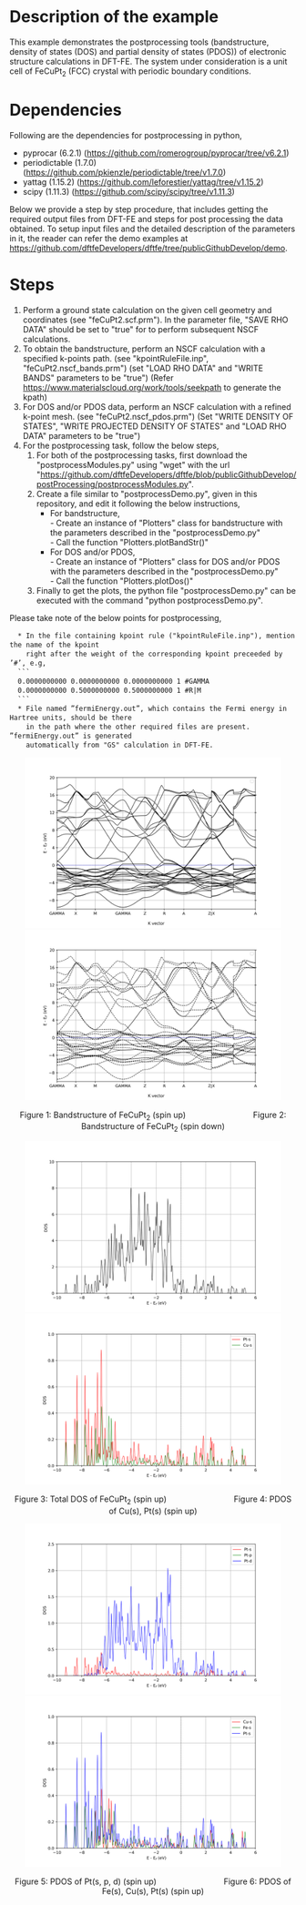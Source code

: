 Description of the example
============================================================================
This example demonstrates the postprocessing tools (bandstructure, density of states (DOS) and partial density of states (PDOS)) of electronic structure calculations in DFT-FE. The system under consideration is a unit cell of FeCuPt<sub>2</sub> (FCC) crystal with periodic boundary conditions.

Dependencies
============================================================================
Following are the dependencies for postprocessing in python,

- pyprocar (6.2.1) (https://github.com/romerogroup/pyprocar/tree/v6.2.1)
- periodictable (1.7.0) (https://github.com/pkienzle/periodictable/tree/v1.7.0)
- yattag (1.15.2) (https://github.com/leforestier/yattag/tree/v1.15.2)
- scipy (1.11.3) (https://github.com/scipy/scipy/tree/v1.11.3)


Below we provide a step by step procedure, that includes getting the required output files from DFT-FE and steps for post processing the data obtained. To setup input files and the detailed description of the parameters in it, the reader can refer the demo examples at https://github.com/dftfeDevelopers/dftfe/tree/publicGithubDevelop/demo.

Steps
============================================================================
1. Perform a ground state calculation on the given cell geometry and coordinates (see "feCuPt2.scf.prm"). In the parameter file, "SAVE RHO DATA" should be set to "true" for to perform subsequent NSCF calculations.
2. To obtain the bandstructure, perform an NSCF calculation with a specified k-points path. (see "kpointRuleFile.inp", "feCuPt2.nscf_bands.prm") (set "LOAD RHO DATA" and "WRITE BANDS" parameters to be "true") (Refer https://www.materialscloud.org/work/tools/seekpath to generate the kpath) 
3. For DOS and/or PDOS data, perform an NSCF calculation with a refined k-point mesh. (see "feCuPt2.nscf_pdos.prm") (Set "WRITE DENSITY OF STATES", "WRITE PROJECTED DENSITY OF STATES" and "LOAD RHO DATA" parameters to be "true")
4. For the postprocessing task, follow the below steps,
   1. For both of the postprocessing tasks, first download the "postprocessModules.py" using "wget" with the url "https://github.com/dftfeDevelopers/dftfe/blob/publicGithubDevelop/postProcessing/postprocessModules.py".
   2. Create a file similar to "postprocessDemo.py", given in this repository, and edit it following the below instructions,
      - For bandstructure,  
            - Create an instance of "Plotters" class for bandstructure with the parameters described in the "postprocessDemo.py"    
            - Call the function "Plotters.plotBandStr()"
      - For DOS and/or PDOS,  
            - Create an instance of "Plotters" class for DOS and/or PDOS with the parameters described in the "postprocessDemo.py"   
            - Call the function "Plotters.plotDos()"
   5. Finally to get the plots, the python file "postprocessDemo.py" can be executed with the command "python postprocessDemo.py".


 Please take note of the below points for postprocessing,   
 
      * In the file containing kpoint rule ("kpointRuleFile.inp"), mention the name of the kpoint 
        right after the weight of the corresponding kpoint preceeded by ’#’, e.g,      
      ```
      0.0000000000 0.0000000000 0.0000000000 1 #GAMMA
      0.0000000000 0.5000000000 0.5000000000 1 #R|M
      ```
      * File named ”fermiEnergy.out”, which contains the Fermi energy in Hartree units, should be there
        in the path where the other required files are present. ”fermiEnergy.out” is generated
        automatically from "GS" calculation in DFT-FE.

<p align="center">
    <img src="./output/bands_up.png" width="450" height="300" alt="Bandstructure of FeCuPt2 (spin up)">
    <img src="./output/bands_down.png" width="450" height="300" alt="Bandstructure of FeCuPt2 (spin down)">
</p>
<p align="center">
    <span>Figure 1: Bandstructure of FeCuPt<sub>2</sub> (spin up) &nbsp;&nbsp;&nbsp;&nbsp;&nbsp;&nbsp;&nbsp;&nbsp;&nbsp;&nbsp;&nbsp;&nbsp;&nbsp;&nbsp;&nbsp;&nbsp;&nbsp;&nbsp;&nbsp;&nbsp;&nbsp;&nbsp;&nbsp;&nbsp;</span>
    <span>&nbsp;&nbsp;&nbsp;&nbsp;Figure 2: Bandstructure of FeCuPt<sub>2</sub> (spin down)</span>
</p>

<p align="center">
    <img src="./output/totalDos.png" width="450" height="300" alt="Total DOS of FeCuPt2 (spin up)">
    <img src="./output/dos_items.png" width="450" height="300" alt="PDOS of Cu(s), Pt(s) (spin up)">
</p>

<p align="center">
    <span>Figure 3: Total DOS of FeCuPt<sub>2</sub> (spin up)
       &nbsp;&nbsp;&nbsp;&nbsp;&nbsp;&nbsp;&nbsp;&nbsp;&nbsp;&nbsp;&nbsp;&nbsp;&nbsp;&nbsp;&nbsp;&nbsp;&nbsp;&nbsp;&nbsp;&nbsp;&nbsp;&nbsp;&nbsp;&nbsp;</span>
    <span>&nbsp;&nbsp;&nbsp;&nbsp;Figure 4: PDOS of Cu(s), Pt(s) (spin up)</span>
</p>

<p align="center">
    <img src="./output/dos_stackOrbitals.png" width="450" height="300" alt="PDOS of Pt(s, p, d) (spin up)">
    <img src="./output/dos_stackSpecies.png" width="450" height="300" alt="PDOS of Fe(s), Cu(s), Pt(s) (spin up)">
</p>

<p align="center">
    <span>Figure 5: PDOS of Pt(s, p, d) (spin up)
       &nbsp;&nbsp;&nbsp;&nbsp;&nbsp;&nbsp;&nbsp;&nbsp;&nbsp;&nbsp;&nbsp;&nbsp;&nbsp;&nbsp;&nbsp;&nbsp;&nbsp;&nbsp;&nbsp;&nbsp;&nbsp;&nbsp;&nbsp;&nbsp;</span>
    <span>&nbsp;&nbsp;&nbsp;&nbsp;Figure 6: PDOS of Fe(s), Cu(s), Pt(s) (spin up)</span>
</p>
